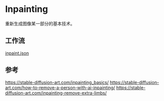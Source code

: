 # Inpainting

重新生成图像某一部分的基本技术。


## 工作流


[inpaint.json](./inpaint.json)





## 参考


https://stable-diffusion-art.com/inpainting_basics/
https://stable-diffusion-art.com/how-to-remove-a-person-with-ai-inpainting/
https://stable-diffusion-art.com/inpainting-remove-extra-limbs/


